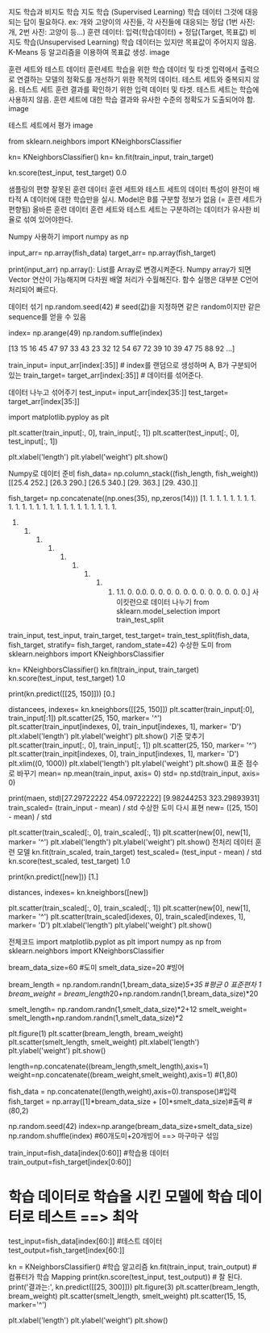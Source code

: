 지도 학습과 비지도 학습
지도 학습 (Supervised Learning)
학습 데이터 그것에 대응되는 답이 필요하다.
ex: 개와 고양이의 사진들, 각 사진들에 대응되는 정답 (1번 사진: 개, 2번 사진: 고양이 등...)
훈련 데이터: 입력(학습데이터) + 정답(Target, 목표값)
비지도 학습(Unsupervised Learning)
학습 데이터는 있지만 목표값이 주어지지 않음.
K-Means 등 알고리즘을 이용하여 목표값 생성.
image


훈련 세트와 테스트 데이터
훈련세트
학습을 위한 학습 데이터 및 타겟
입력에서 출력으로 연결하는 모델의 정확도를 개선하기 위한 목적의 데이터.
테스트 세트와 중복되지 않음.
테스트 세트
훈련 결과를 확인하기 위한 입력 데이터 및 타겟.
테스트 세트는 학습에 사용하지 않음.
훈련 세트에 대한 학습 결과와 유사한 수준의 정확도가 도출되어야 함.
image


테스트 세트에서 평가
image

from sklearn.neighbors import KNeighborsClassifier

kn= KNeighborsClassifier()
kn= kn.fit(train_input, train_target)

kn.score(test_input, test_target)
0.0

샘플링의 편향
잘못된 훈련 데이터
훈련 세트와 테스트 세트의 데이터 특성이 완전이 배타적
A 데이터에 대한 학습만을 실시.
Model은 B를 구분할 정보가 없음 (= 훈련 세트가 편향됨)
올바른 훈련 데이터
훈련 세트와 테스트 세트는 구분하려는 데이터가 유사한 비율로 섞여 있어야한다.

Numpy 사용하기
import numpy as np

input_arr= np.array(fish_data)
target_arr= np.array(fish_target)

print(input_arr)
np.array(): List를 Array로 변경시켜준다.
Numpy array가 되면 Vector 연산이 가능해지며 다차원 배열 처리가 수월해진다.
함수 실행은 대부분 C언어 처리되어 빠르다.

데이터 섞기
np.random.seed(42) # seed(값)을 지정하면 같은 random이지만 같은 sequence를 얻을 수 있음

index= np.arange(49)
np.random.suffle(index)

[13 15 16 45 47 97 33 43 23 32 12 54 67 72 39 10 39 47 75 88 92 ...]

train_input= input_arr[index[:35]]   # index를 랜덤으로 생성하며 A, B가 구분되어 있는
train_target= target_arr[index[:35]] # 데이터를 섞어준다.

데이터 나누고 섞어주기
test_input= input_arr[index[35:]]
test_target= target_arr[index[35:]]

import matplotlib.pyploy as plt

plt.scatter(train_input[:, 0], train_input[:, 1])
plt.scatter(test_input[:, 0], test_input[:, 1])

plt.xlabel('length')
plt.ylabel('weight')
plt.show()

Numpy로 데이터 준비
fish_data= np.column_stack((fish_length, fish_weight))
[[25.4 252.] [26.3 290.] [26.5 340.] [29. 363.] [29. 430.]]

fish_target= np.concatenate((np.ones(35), np,zeros(14)))
[1. 1. 1. 1. 1. 1. 1. 1. 1. 1. 1. 1. 1. 1. 1. 1. 1. 1. 1. 1. 1. 1. 1. 1.
1. 1. 1. 1. 1. 1. 1. 1. 1. 1.1. 0. 0.0. 0. 0. 0. 0. 0. 0. 0. 0. 0. 0. 0. 0.]
사이킷런으로 데이터 나누기
from sklearn.model_selection import train_test_split

train_input, test_input, train_target, test_target= train_test_split(fish_data, fish_target, stratify= fish_target, random_state=42)
수상한 도미
from sklearn.neighbors import KNeighborsClassifier

kn= KNeighborsClassifier()
kn.fit(train_input, train_target)
kn.score(test_input, test_target)
1.0

print(kn.predict([[25, 150]]))
[0.]

distancees, indexes= kn.kneighbors([[25, 150]])
plt.scatter(train_input[:0], train_input[:1])
plt.scatter(25, 150, marker= '^')
plt.scatter(train_input[indexes, 0], train_input[indexes, 1], marker= 'D')
plt.xlabel('length')
plt.ylabel('weight')
plt.show()
기준 맞추기
plt.scatter(train_input[:, 0], train_input[:, 1])
plt.scatter(25, 150, marker= '^')
plt.scatter(train_inpit[indexes, 0], train_input[indexes, 1], marker= 'D')
plt.xlim((0, 1000))
plt.xlabel('length')
plt.ylabel('weight')
plt.show()
표준 점수로 바꾸기
mean= np.mean(train_input, axis= 0)
std= np.std(train_input, axis= 0)

print(maen, std)[27.29722222 454.09722222] [9.98244253 323.29893931]
train_scaled= (train_input - mean) / std
수상한 도미 다시 표현
new= ([25, 150] - mean) / std

plt.scatter(train_scaled[:, 0], train_scaled[:, 1])
plt.scatter(new[0], new[1], marker= '^')
plt.xlabel('length')
plt.ylabel('weight')
plt.show()
전처리 데이터 훈련 모델
kn.fit(train_scaled, train_target)
test_scaled= (test_input - mean) / std
kn.score(test_scaled, test_target)
1.0

print(kn.predict([new]))
[1.]

distances, indexes= kn.kneighbors([new])

plt.scatter(train_scaled[:, 0], train_scaled[:, 1])
plt.scatter(new[0], new[1], marker= '^')
plt.scatter(train_scaled[idexes, 0], train_scaled[indexes, 1], marker= 'D')
plt.xlabel('length')
plt.ylabel('weight')
plt.show()

전체코드
import matplotlib.pyplot as plt
import numpy as np
from sklearn.neighbors import KNeighborsClassifier

bream_data_size=60 #도미
smelt_data_size=20 #빙어

bream_length = np.random.randn(1,bream_data_size)*5+35 #평균 0 표준편차 1
bream_weight = bream_length*20+np.random.randn(1,bream_data_size)*20

smelt_length= np.random.randn(1,smelt_data_size)*2+12
smelt_weight= smelt_length+np.random.randn(1,smelt_data_size)*2

plt.figure(1)
plt.scatter(bream_length, bream_weight)
plt.scatter(smelt_length, smelt_weight)
plt.xlabel('length')
plt.ylabel('weight')
plt.show()

length=np.concatenate((bream_length,smelt_length),axis=1)
weight=np.concatenate((bream_weight,smelt_weight),axis=1)
#(1,80)

fish_data = np.concatenate((length,weight),axis=0).transpose()#입력
fish_target = np.array([1]*bream_data_size + [0]*smelt_data_size)#출력
#(80,2)

np.random.seed(42)
index=np.arange(bream_data_size+smelt_data_size)
np.random.shuffle(index) #60개도미+20개빙어 ==> 마구마구 섞임

train_input=fish_data[index[0:60]] #학습용 데이터
train_output=fish_target[index[0:60]]
# 학습 데이터로 학습을 시킨 모델에 학습 데이터로 테스트 ==> 최악
test_input=fish_data[index[60:]] #테스트 데이터
test_output=fish_target[index[60:]]

kn = KNeighborsClassifier() #학습 알고리즘
kn.fit(train_input, train_output) #컴퓨터가 학습 Mapping
print(kn.score(test_input, test_output)) # 잘 된다.
print('결과는:', kn.predict([[25, 300]]))
plt.figure(3)
plt.scatter(bream_length, bream_weight)
plt.scatter(smelt_length, smelt_weight)
plt.scatter(15, 15, marker='^')

plt.xlabel('length')
plt.ylabel('weight')
plt.show()
